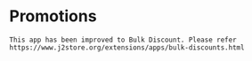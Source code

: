 # Promotions

```
This app has been improved to Bulk Discount. Please refer https://www.j2store.org/extensions/apps/bulk-discounts.html
```